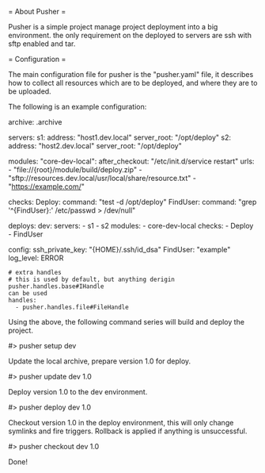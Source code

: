 = About Pusher =

Pusher is a simple project manage project deployment into a big environment.
the only requirement on the deployed to servers are ssh with sftp enabled and tar.

= Configuration =

The main configuration file for pusher is the "pusher.yaml" file, it describes
how to collect all resources which are to be deployed, and where they are to
be uploaded.

The following is an example configuration:

  archive: .archive

  servers:
    s1:
      address: "host1.dev.local"
      server_root: "/opt/deploy"
    s2:
      address: "host2.dev.local"
      server_root: "/opt/deploy"

  modules:
    "core-dev-local":
      after_checkout: "/etc/init.d/service restart"
      urls:
        - "file://{root}/module/build/deploy.zip"
        - "sftp://resources.dev.local/usr/local/share/resource.txt"
        - "https://example.com/"

  checks:
    Deploy:
      command: "test -d /opt/deploy"
    FindUser:
      command: "grep '^{FindUser}:' /etc/passwd > /dev/null"

  deploys:
    dev:
      servers:
        - s1
        - s2
      modules:
        - core-dev-local
      checks:
        - Deploy
        - FindUser

  config:
    ssh_private_key: "{HOME}/.ssh/id_dsa"
    FindUser: "example"
    log_level: ERROR

    # extra handles
    # this is used by default, but anything derigin pusher.handles.base#IHandle
    can be used
    handles:
      - pusher.handles.file#FileHandle

Using the above, the following command series will build and deploy the
project.

  #> pusher setup dev

Update the local archive, prepare version 1.0 for deploy.

  #> pusher update dev 1.0

Deploy version 1.0 to the dev environment.

  #> pusher deploy dev 1.0

Checkout version 1.0 in the deploy environment, this will only change symlinks
and fire triggers. Rollback is applied if anything is unsuccessful.

  #> pusher checkout dev 1.0

Done!
